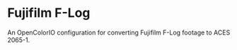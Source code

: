 # Fujifilm F-Log

An OpenColorIO configuration for converting Fujifilm F-Log footage to ACES 2065-1.
